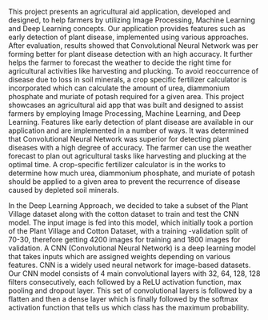 This project presents an agricultural aid application, developed and designed, to help farmers by utilizing Image Processing, Machine Learning and Deep Learning concepts. Our application provides features such as early detection of plant disease, implemented using various approaches. After evaluation, results showed that Convolutional Neural Network was per forming better for plant disease detection with an high accuracy. It further helps the farmer to forecast the weather to decide the right time for agricultural activities like harvesting and plucking. To avoid reoccurrence of disease due to loss in soil minerals, a crop specific fertilizer calculator is incorporated which can calculate the amount of urea, diammonium phosphate and muriate of potash required for a given area. 
This project showcases an agricultural aid app that was built and designed to assist farmers by employing Image Processing, Machine Learning, and Deep Learning. Features like early detection of plant disease are available in our application and are implemented in a number of ways. It was determined that Convolutional Neural Network was superior for detecting plant diseases with a high degree of accuracy. The farmer can use the weather forecast to plan out agricultural tasks like harvesting and plucking at the optimal time. A crop-specific fertilizer calculator is in the works to determine how much urea, diammonium phosphate, and muriate of potash should be applied to a given area to prevent the recurrence of disease caused by depleted soil minerals.


In the Deep Learning Approach, we decided to take a subset of the Plant Village dataset along with the cotton dataset to train and test the CNN model. The input image is fed into this model, which initially took a portion of the Plant Village and Cotton Dataset, with a training -validation split of 70-30, therefore getting 4200 images for training and 1800 images for validation. A CNN (Convolutional Neural Network) is a deep learning model that takes inputs which are assigned weights depending on various features. CNN is a widely used neural network for image-based datasets.
Our CNN model consists of 4 main convolutional layers with 32, 64, 128, 128 filters consecutively, each followed by a ReLU activation function, max pooling and dropout layer. This set of convolutional layers is followed by a flatten and then a dense layer which is finally followed by the softmax activation function that tells us which class has the maximum probability.
